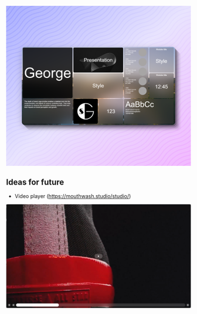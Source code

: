 
![Preview](preview.png "Preview")

## Ideas for future

* Video player (https://mouthwash.studio/studio/)



![Alt text](image.png)